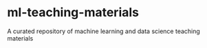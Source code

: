 # ml-teaching-materials
A curated repository of machine learning and data science teaching materials
